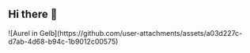 ## Hi there 👋

<!--
**DjangoMuc/DjangoMUC** is a ✨ _special_ ✨ repository because its `README.md` (this file) appears on your GitHub profile.


- 🔭 I’m currently working on coding minigames with python
- 🌱 I’m currently learning in school
- 🤔 I’m looking for help with using GitHub!
- 😄 Pronouns: he, his, him
--> ![Aurel in Gelb](https://github.com/user-attachments/assets/a03d227c-d7ab-4d68-b94c-1b9012c00575)
